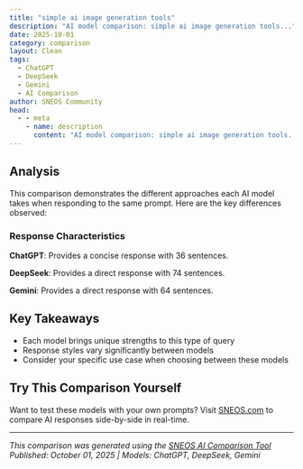 ```yaml
---
title: "simple ai image generation tools"
description: "AI model comparison: simple ai image generation tools..."
date: 2025-10-01
category: comparison
layout: Clean
tags:
  - ChatGPT
  - DeepSeek
  - Gemini
  - AI Comparison
author: SNEOS Community
head:
  - - meta
    - name: description
      content: "AI model comparison: simple ai image generation tools..."
---
```


<ChatComparison
  title="simple ai image generation tools"
  prompt="simple ai image generation tools"
  :responses='{
    "ChatGPT": "Here are some simple AI image generation tools that are easy to use:\n\n1. **DALL\u00B7E 2 / DALL\u00B7E 3 (by OpenAI)**  \n   - Description: Generate images from text prompts with high quality and creativity.  \n   - Website: [https://openai.com/dall-e](https://openai.com/dall-e)  \n   - Ease of use: User-friendly interface, just type your prompt and get images.\n\n2. **Craiyon (formerly DALL\u00B7E Mini)**  \n   - Description: A free, lightweight AI image generator inspired by DALL\u00B7E.  \n   - Website: [https://www.craiyon.com/](https://www.craiyon.com/)  \n   - Ease of use: Very simple; enter text prompts and receive images quickly.\n\n3. **Deep Dream Generator**  \n   - Description: Generates dream-like, surreal images from your photos or text.  \n   - Website: [https://deepdreamgenerator.com/](https://deepdreamgenerator.com/)  \n   - Ease of use: Simple upload or prompt-based generation.\n\n4. **NightCafe Studio**  \n   - Description: AI art generator using multiple algorithms like VQGAN\u002BCLIP or Stable Diffusion.  \n   - Website: [https://nightcafe.studio/](https://nightcafe.studio/)  \n   - Ease of use: Intuitive interface for beginners.\n\n5. **StarryAI**  \n   - Description: Text to image AI generator focusing on creating art from simple text prompts.  \n   - Website: [https://starryai.com/](https://starryai.com/)  \n   - Ease of use: Easy to use with mobile apps available.\n\n6. **Artbreeder**  \n   - Description: Create and modify images by blending existing images using AI.  \n   - Website: [https://www.artbreeder.com/](https://www.artbreeder.com/)  \n   - Ease of use: Drag and drop sliders to change image features.\n\nIf you\u0027re looking for extremely simple tools, Craiyon and NightCafe are great starting points without much learning curve. Let me know if you want recommendations based on specific uses!",
    "DeepSeek": "Of course! The world of AI image generation has exploded with amazing tools, many of which are very simple to use. Here is a breakdown of the best simple AI image generation tools, categorized by their primary use case.\n\n### Category 1: The Easiest \u0026 Most Popular (Text-to-Image)\n\nThese are the go-to tools for most people. You type a sentence, and they generate an image.\n\n#### **1. DALL-E 3 (via ChatGPT Plus or Microsoft Copilot)**\n*   **Best for:** The most accurate and creative interpretation of your prompts.\n*   **How it works:** Integrated directly into ChatGPT. You just have a conversation with the AI to create and refine your images.\n*   **Why it\u0027s simple:** You don\u0027t need to be an expert at \u0022prompt engineering.\u0022 ChatGPT helps you flesh out your idea into a detailed, effective prompt.\n*   **Cost:** Requires a paid ChatGPT Plus subscription. **However**, you can use a slightly less powerful version for **free** through **Microsoft Copilot** (formerly Bing Image Creator).\n\n#### **2. Midjourney**\n*   **Best for:** Highly artistic, stylized, and beautiful images with a distinct \u0022look.\u0022\n*   **How it works:** It operates entirely within Discord. You join the Midjourney server and type your prompts in a chat channel.\n*   **Why it\u0027s simple:** The interface is just a text box. While it has advanced parameters, you can create stunning images with just a simple sentence.\n*   **Cost:** Free trial with a limited number of generations, then paid subscription plans.\n\n#### **3. Canva AI (Magic Media)**\n*   **Best for:** People already using Canva for design, social media, or presentations.\n*   **How it works:** Inside Canva, you use the \u0022Apps\u0022 menu to find \u0022Magic Media\u0022 and type your prompt.\n*   **Why it\u0027s simple:** It\u0027s seamlessly integrated into a tool millions already use. You can generate an image and immediately place it into your design without any downloads or uploads.\n*   **Cost:** Free generations are limited; more are available with a Canva Pro subscription.\n\n#### **4. Leonardo.Ai**\n*   **Best for:** A powerful but user-friendly alternative with lots of control.\n*   **How it works:** A web-based platform with a clean dashboard. It offers many pre-trained models and styles to choose from.\n*   **Why it\u0027s simple:** The interface is intuitive, and you can get great results by just picking a popular model (like \u0022Leonardo Diffusion\u0022) and typing a prompt. It also offers a generous free tier.\n*   **Cost:** Free tier with a daily allowance of tokens; paid plans for heavy users.\n\n---\n\n### Category 2: Simple \u0026 Fun Mobile Apps\n\nThese are perfect for creating images on the go.\n\n#### **1. Wonder**\n*   **Best for:** A pure, simple, and fun mobile AI art experience.\n*   **How it works:** Download the app, type a prompt, and watch multiple images generate. It has various style filters built-in.\n*   **Why it\u0027s simple:** No complex settings. It\u0027s designed for instant creativity.\n*   **Cost:** Freemium model (free with ads/watermarks, subscription to remove them).\n\n#### **2. Wombo Dream**\n*   **Best for:** Quick, abstract, and artistic creations.\n*   **How it works:** Similar to Wonder. Enter a prompt, choose from a list of art styles (like \u0022Synthwave\u0022 or \u0022Ghibli\u0022), and generate.\n*   **Why it\u0027s simple:** Extremely straightforward with a focus on artistic styles over photorealism.\n*   **Cost:** Freemium model.\n\n---\n\n### Category 3: Simple Tools for Specific Tasks\n\n#### **1. Runway ML (Gen-1 \u0026 Gen-2)**\n*   **Best for:** **Video!** It\u0027s the simplest way to do AI video generation (text-to-video) and video style transfer.\n*   **How it works:** Upload a video or image, type a prompt to change its style, and generate a new video.\n*   **Why it\u0027s simple:** It applies the complex concept of video generation into a very clean, user-friendly interface.\n*   **Cost:** Free tier with watermark and limits; paid plans for higher quality and more exports.\n\n#### **2. Clipdrop by Stability AI**\n*   **Best for:** Quick image editing and generation tasks.\n*   **How it works:** A suite of simple tools: \u0022Text to Image,\u0022 \u0022Uncrop\u0022 (expand images), \u0022Cleanup\u0022 (remove objects), \u0022Reimagine\u0022 (create variations).\n*   **Why it\u0027s simple:** Each tool does one job very well with a minimal interface.\n*   **Cost:** Freemium model, with a generous free tier.\n\n### Quick-Start Guide for a Beginner\n\nIf you\u0027ve never done this before, here\u0027s the fastest way to try it **right now**:\n\n1.  **Go to Microsoft Copilot:** [https://copilot.microsoft.com/](https://copilot.microsoft.com/)\n2.  **Switch to \u0022Creative\u0022 mode.**\n3.  **In the chat, type:** \u0060Create an image of [your idea here]\u0060\n    *   *Example:* \u0060Create an image of a cute corgi astronaut floating in space, cartoon style.\u0060\n4.  **Hit Enter.** You\u0027ll get four generated images for free, powered by DALL-E 3.\n\n### Pro-Tip for Better Results (Prompting 101)\n\nEven with simple tools, better prompts make better images. Try this formula:\n\n**\u0060[Subject] \u002B [Action/Setting] \u002B [Style/Artist] \u002B [Details]\u0060**\n\n*   **Bad Prompt:** \u0060a dog\u0060\n*   **Good Prompt:** \u0060A majestic Siberian Husky with blue eyes, running through a snowy forest at sunrise, photorealistic, detailed fur, sharp focus\u0060\n\n**Start with the tools that offer free tiers (like Copilot, Leonardo.Ai, or Canva) and see which one you enjoy the most!**",
    "Gemini": "Okay, let\u0027s break down some simple AI image generation tools, focusing on user-friendliness and accessibility.  I\u0027ll categorize them a bit for clarity.\n\n**1. Web-Based, Beginner-Friendly Options (Often Free or Freemium):**\n\n*   **Craiyon (formerly DALL-E mini):**\n    *   **Simplicity:**  Extremely simple.  Just type in a text prompt, and it generates 9 images based on that prompt.\n    *   **Output Quality:** The images are often a bit quirky, surreal, or even low-resolution.  Don\u0027t expect photorealism. Good for humorous or abstract results.\n    *   **Free:** Mostly free with ads.\n    *   **Accessibility:** Very easy to use, no account usually required.\n    *   **Ideal For:** Experimenting, getting a quick and dirty image based on an idea, or generating something funny.\n    *   **Website:** craiyon.com\n\n*   **Bing Image Creator:**\n    *   **Simplicity:** Straightforward interface, powered by DALL-E 3.  Requires a Microsoft account.\n    *   **Output Quality:** Significantly better than Craiyon. Can produce more detailed and coherent images.\n    *   **Free:** Offers a \u0022boost\u0022 system. When you create an image, it uses a \u0022boost\u0022. Once the boost is gone, images can still be created but slower. More boosts are added periodically\n    *   **Accessibility:** Simple prompt interface.\n    *   **Ideal For:** Generating a variety of image types from simple to moderately complex prompts.\n    *   **Access:** You can access it either through the Bing search engine website, or the Microsoft Copilot website.\n\n*   **Fotor AI Image Generator:**\n    *   **Simplicity:** Web-based, easy to navigate.\n    *   **Output Quality:** Decent, can create various styles.\n    *   **Pricing:** Freemium. Offers a free tier with limitations (watermarks, fewer credits) and paid plans for more features and higher-resolution downloads.\n    *   **Accessibility:** Simple prompt interface, offers style options.\n    *   **Ideal For:** Quick image generation with different styles.\n    *   **Website:** fotor.com\n\n**2. Mobile Apps:**\n\n*   **Dream by WOMBO:**\n    *   **Simplicity:** Very simple mobile app.  Enter a text prompt, choose an art style, and generate.\n    *   **Output Quality:** Variable depending on the style chosen. Some styles produce better results than others.\n    *   **Free/Subscription:** Offers a free version with ads and limitations.  Subscription removes ads and unlocks more features.\n    *   **Accessibility:** Very easy to use on a mobile device.\n    *   **Ideal For:**  Generating stylized images on the go. Good for creating artistic variations of ideas.\n    *   **Platform:** iOS and Android.\n\n*   **StarryAI:**\n    *   **Simplicity:** Relatively easy to use, even on mobile.\n    *   **Output Quality:** Offers good quality images.\n    *   **Free/Credit System:** Uses a credit system. You get a certain number of free credits daily, and you can purchase more.\n    *   **Accessibility:** Available on iOS and Android.\n    *   **Ideal For:** Generating high-quality art with a free daily credit allowance.\n    *   **Platform:** iOS and Android.\n\n**3. Considerations When Choosing:**\n\n*   **Ease of Use:** How comfortable are you with typing prompts? Some tools require more specific and detailed prompts than others.\n*   **Image Quality:** What quality of output do you need?  Are you just experimenting, or do you need images for professional use?\n*   **Cost:**  Are you looking for a completely free tool, or are you willing to pay for a subscription or credits?\n*   **Control:** Do you want a lot of control over the image generation process, or are you happy with more random results?\n*   **Art Style:** Do you have a specific art style in mind? Some tools are better at generating certain styles than others.\n\n**Tips for Using AI Image Generators:**\n\n*   **Be Specific:** The more specific you are in your prompt, the better the results will be. Instead of \u0022a cat,\u0022 try \u0022a fluffy ginger cat wearing a top hat, sitting on a victorian chair, oil painting style.\u0022\n*   **Use Keywords:**  Think about the keywords that best describe what you want to see.\n*   **Experiment:**  Try different prompts and styles to see what works best.\n*   **Iterate:** If you don\u0027t like the first result, try tweaking your prompt and generating again.\n*   **Don\u0027t Expect Perfection:** AI image generators are still under development, so don\u0027t expect perfect results every time.\n\nI hope this helps!  Let me know if you have any other questions.\n"
  }'
  published-date="16:56"
/>

## Analysis

This comparison demonstrates the different approaches each AI model takes when responding to the same prompt. Here are the key differences observed:

### Response Characteristics

**ChatGPT**: Provides a concise response with 36 sentences. 

**DeepSeek**: Provides a direct response with 74 sentences. 

**Gemini**: Provides a direct response with 64 sentences. 

## Key Takeaways

- Each model brings unique strengths to this type of query
- Response styles vary significantly between models
- Consider your specific use case when choosing between these models

## Try This Comparison Yourself

Want to test these models with your own prompts? Visit [SNEOS.com](https://sneos.com) to compare AI responses side-by-side in real-time.

---

*This comparison was generated using the [SNEOS AI Comparison Tool](https://sneos.com)*
*Published: October 01, 2025 | Models: ChatGPT, DeepSeek, Gemini*
